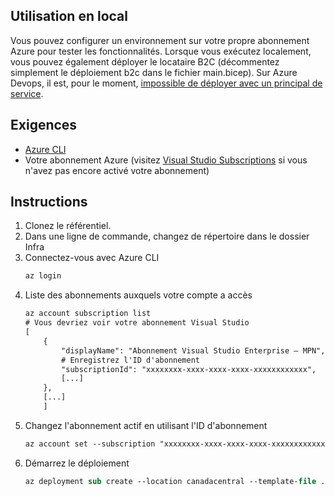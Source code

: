 ## Utilisation en local

Vous pouvez configurer un environnement sur votre propre abonnement Azure pour tester les fonctionnalités.
Lorsque vous exécutez localement, vous pouvez également déployer le locataire B2C (décommentez simplement le déploiement b2c dans le fichier main.bicep).
Sur Azure Devops, il est, pour le moment, [impossible de déployer avec un principal de service](https://stackoverflow.com/a/68458174).

## Exigences
- [Azure CLI](https://learn.microsoft.com/en-us/cli/azure/install-azure-cli)
- Votre abonnement Azure (visitez [Visual Studio Subscriptions](https://my.visualstudio.com/?auth_redirect=true) si vous n'avez pas encore activé votre abonnement)

## Instructions
1. Clonez le référentiel.
1. Dans une ligne de commande, changez de répertoire dans le dossier Infra
1. Connectez-vous avec Azure CLI
    ```ps
    az login
    ```
1. Liste des abonnements auxquels votre compte a accès
    ```ps 
    az account subscription list
    # Vous devriez voir votre abonnement Visual Studio
    [
        {
            "displayName": "Abonnement Visual Studio Enterprise – MPN",
            # Enregistrez l'ID d'abonnement
            "subscriptionId": "xxxxxxxx-xxxx-xxxx-xxxx-xxxxxxxxxxxx",
            [...]
        },
        [...]
        ]
    ```
1. Changez l'abonnement actif en utilisant l'ID d'abonnement
    ```ps
    az account set --subscription "xxxxxxxx-xxxx-xxxx-xxxx-xxxxxxxxxxxx"
    ```
1. Démarrez le déploiement
    ```ps
    az deployment sub create --location canadacentral --template-file ./main.bicep --parameters environment=dev location=canadacentral resourceGroupExists=false applicationName=#giveitaname
    ```
